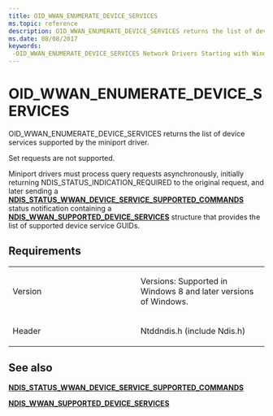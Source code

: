 ```yaml
---
title: OID_WWAN_ENUMERATE_DEVICE_SERVICES
ms.topic: reference
description: OID_WWAN_ENUMERATE_DEVICE_SERVICES returns the list of device services supported by the miniport driver.NDIS_STATUS_WWAN_DEVICE_SERVICE_SUPPORTED_COMMANDS status notification containing a NDIS_WWAN_SUPPORTED_DEVICE_SERVICES structure that provides the list of supported device service GUIDs.
ms.date: 08/08/2017
keywords: 
 -OID_WWAN_ENUMERATE_DEVICE_SERVICES Network Drivers Starting with Windows Vista
---
```


# OID\_WWAN\_ENUMERATE\_DEVICE\_SERVICES


OID\_WWAN\_ENUMERATE\_DEVICE\_SERVICES returns the list of device services supported by the miniport driver.

Set requests are not supported.

Miniport drivers must process query requests asynchronously, initially returning NDIS\_STATUS\_INDICATION\_REQUIRED to the original request, and later sending a [**NDIS\_STATUS\_WWAN\_DEVICE\_SERVICE\_SUPPORTED\_COMMANDS**](./ndis-status-wwan-device-service-supported-commands.md) status notification containing a [**NDIS\_WWAN\_SUPPORTED\_DEVICE\_SERVICES**](/windows-hardware/drivers/ddi/ndiswwan/ns-ndiswwan-_ndis_wwan_supported_device_services) structure that provides the list of supported device service GUIDs.

## Requirements

<table>
<colgroup>
<col width="50%" />
<col width="50%" />
</colgroup>
<tbody>
<tr class="odd">
<td><p>Version</p></td>
<td><p>Versions: Supported in Windows 8 and later versions of Windows.</p></td>
</tr>
<tr class="even">
<td><p>Header</p></td>
<td>Ntddndis.h (include Ndis.h)</td>
</tr>
</tbody>
</table>

## See also


[**NDIS\_STATUS\_WWAN\_DEVICE\_SERVICE\_SUPPORTED\_COMMANDS**](./ndis-status-wwan-device-service-supported-commands.md)

[**NDIS\_WWAN\_SUPPORTED\_DEVICE\_SERVICES**](/windows-hardware/drivers/ddi/ndiswwan/ns-ndiswwan-_ndis_wwan_supported_device_services)

 


